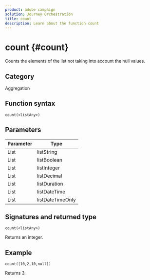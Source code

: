```yaml
---
product: adobe campaign
solution: Journey Orchestration
title: count
description: Learn about the function count
---
```


# count {#count}

Counts the elements of the list not taking into account the null values.

## Category

Aggregation

## Function syntax

`count(<listAny>)`

## Parameters

| Parameter | Type             |
|-----------|------------------|
| List      | listString       |
| List      | listBoolean      |
| List      | listInteger      |
| List      | listDecimal      |
| List      | listDuration     |
| List      | listDateTime     |
| List      | listDateTimeOnly |

## Signatures and returned type

`count(<listAny>)`

Returns an integer.

## Example

`count([10,2,10,null])`

Returns 3.
